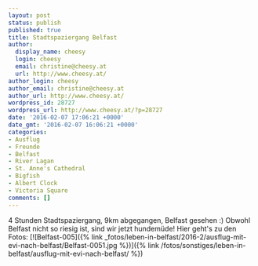 ```yaml
---
layout: post
status: publish
published: true
title: Stadtspaziergang Belfast
author:
  display_name: cheesy
  login: cheesy
  email: christine@cheesy.at
  url: http://www.cheesy.at/
author_login: cheesy
author_email: christine@cheesy.at
author_url: http://www.cheesy.at/
wordpress_id: 28727
wordpress_url: http://www.cheesy.at/?p=28727
date: '2016-02-07 17:06:21 +0000'
date_gmt: '2016-02-07 16:06:21 +0000'
categories:
- Ausflug
- Freunde
- Belfast
- River Lagan
- St. Anne's Cathedral
- Bigfish
- Albert Clock
- Victoria Square
comments: []
---
```

4 Stunden Stadtspaziergang, 9km abgegangen, Belfast gesehen :) Obwohl Belfast nicht so riesig ist, sind wir jetzt hundemüde!
Hier geht's zu den Fotos:
[![Belfast-005]({% link _fotos/leben-in-belfast/2016-2/ausflug-mit-evi-nach-belfast/Belfast-0051.jpg %})]({% link /fotos/sonstiges/leben-in-belfast/ausflug-mit-evi-nach-belfast/ %})
